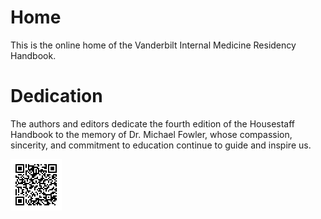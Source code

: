 # Home

This is the online home of the Vanderbilt Internal Medicine Residency Handbook.

# Dedication

The authors and editors dedicate the fourth edition of the Housestaff
Handbook to the memory of Dr. Michael Fowler, whose compassion,
sincerity, and commitment to education continue to guide and inspire
us. 

![QR code for vimbook.org](images/qr.svg)
